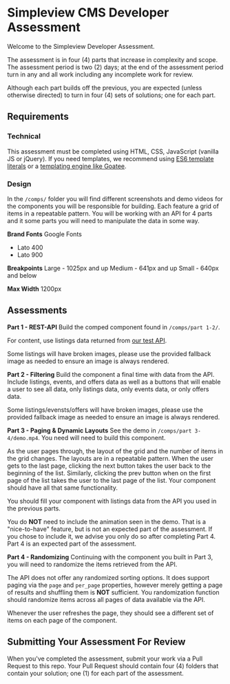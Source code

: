 Simpleview CMS Developer Assessment
======
Welcome to the Simpleview Developer Assessment.

The assessment is in four (4) parts that increase in complexity and scope. The assessment period is two (2) days; at the end of the assessment period turn in any and all work including any incomplete work for review.

Although each part builds off the previous, you are expected (unless otherwise directed) to turn in four (4) sets of solutions; one for each part.

Requirements
------
### Technical
This assessment must be completed using HTML, CSS, JavaScript (vanilla JS or jQuery). If you need templates, we recommend using [ES6 template literals](https://developer.mozilla.org/en-US/docs/Web/JavaScript/Reference/Template_literals) or a [templating engine like Goatee](https://github.com/simpleviewinc/goatee).

### Design
In the `/comps/` folder you will find different screenshots and demo videos for the components you will be responsible for building. Each feature a grid of items in a repeatable pattern. You will be working with an API for 4 parts and it some parts you will need to manipulate the data in some way.

**Brand Fonts**
Google Fonts
* Lato 400
* Lato 900

**Breakpoints**
Large - 1025px and up
Medium - 641px and up
Small - 640px and below

**Max Width**
1200px

Assessments
------
**Part 1 - REST-API**
Build the comped component found in `/comps/part 1-2/`.

For content, use listings data returned from [our test API](https://sv-reqres.now.sh).

Some listings will have broken images, please use the provided fallback image as needed to ensure an image is always rendered.

**Part 2 - Filtering**
Build the component a final time with data from the API. Include listings, events, and offers data as well as a buttons that will enable a user to see all data, only listings data, only events data, or only offers data.

Some listings/evensts/offers will have broken images, please use the provided fallback image as needed to ensure an image is always rendered.

**Part 3 - Paging & Dynamic Layouts**
See the demo in `/comps/part 3-4/demo.mp4`. You need will need to build this component.

As the user pages through, the layout of the grid and the number of items in the grid changes. The layouts are in a repeatable pattern. When the user gets to the last page, clicking the next button takes the user back to the beginning of the list. Similarly, clicking the prev button when on the first page of the list takes the user to the last page of the list. Your component should have all that same functionality.

You should fill your component with listings data from the API you used in the previous parts.

You do **NOT** need to include the animation seen in the demo. That is a "nice-to-have" feature, but is not an expected part of the assessment. If you chose to include it, we advise you only do so after completing Part 4. Part 4 is an expected part of the assessment.

**Part 4 - Randomizing**
Continuing with the component you built in Part 3, you will need to randomize the items retrieved from the API.

The API does not offer any randomized sorting options. It does support paging via the `page` and `per_page` properties, however merely getting a page of results and shuffling them is **NOT** sufficient. You randomization function should randomize items across all pages of data available via the API.

Whenever the user refreshes the page, they should see a different set of items on each page of the component.

Submitting Your Assessment For Review
------
When you've completed the assessment, submit your work via a Pull Request to this repo. Your Pull Request should contain four (4) folders that contain your solution; one (1) for each part of the assessment.